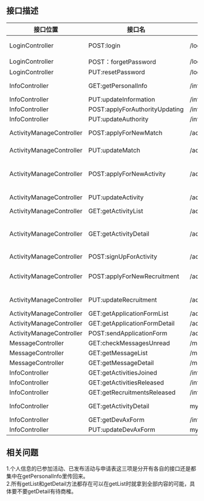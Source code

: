 ## 接口描述
|接口位置|接口名|映射地址|参数|返回值|备注|
|--------|------|--------|----|------|----|
|LoginController|POST:login|/login/|id(String), password(String),captcha(String)|succeed(Boolean),msg(String)|(验证码也能在前端进行验证)|
|LoginController|POST：forgetPassword|/login/code_request||succeed(Boolean)||
|LoginController|PUT:resetPassword|/login/password_reset|newPassword(String), verificationCode(String)|succeed(Boolean)||
|InfoController |GET:getPersonalInfo|/info/{id}||id(String),activitiesJoined(Activity[]),activitiesReleased(Activity[]),name(String),clazz(String),roles(String[]),contactInfo(String), devAxForm(DevAxFormItem[])||
|InfoController |PUT:updateInformation|/info/|name(String),clazz(String),contactInformation(String), devAxForm(DevAxFormItem[])|succeed(Boolean)||
|InfoController |POST:applyForAuthorityUpdating|/info/authority|targetAuthority(String)|succeed(Boolean)||
|InfoController |PUT:updateAuthority|/info/authority|identity(String)|succeed(Boolean)||
|ActivityManageController|POST:applyForNewMatch|/activity/match/new|name(String),content(String), groups(String[]), wayToRegister(String),regStartDate(String),regEndDate(String),limitedNumber(Integer)|succeed(Boolean)||
|ActivityManageController|PUT:updateMatch|/activity/match|id(Long), name(String),content(String), groups(String[]), wayToRegister(String),regStartDate(String),regEndDate(String),limitedNumber(Integer)|succeed(Boolean)||
|ActivityManageController|POST:applyForNewActivity|/activity/activity/new|name(String),type(String),content(String),wayToRegister(String),regStartDate(String),regEndDate(String),limitedNumber(Integer)|succeed(Boolean)|type指社团发布等，有什么还有待讨论|
|ActivityManageController|PUT:updateActivity|/activity/activity|id(Long), name(String),type(String),content(String),wayToRegister(String),regStartDate(String),regEndDate(String),limitedNumber(Integer)|succeed(Boolean)||
|ActivityManageController|GET:getActivityList|/activity/list||activities(array(id(Integer), name(String),startDate(String),endDate(String),limitedNumber(Integer)))||
|ActivityManageController|GET:getActivityDetail|/activity/{activityId}||name(String), content(String), kind(String), type(String), wayToRegister(String), regStartDate(Date), regEndDate(Date), initTime(Date)|kind为MATCH, OTHERS, RECRUITMENT其中之一|
|ActivityManageController|POST:signUpForActivity|/activity/activity/{activityId}||succeed(Boolean)||
|ActivityManageController|POST:applyForNewRecruitment |/activity/recruitment/new|name(String),type(String),content(String),regStartDate(String),regEndDate(String),limitedNumber(Integer),details(String)|succeed(Boolean)|details和content有什么区别呢……|
|ActivityManageController|PUT:updateRecruitment |/activity/recruitment|id(Long), name(String),type(String),content(String),regStartDate(String),regEndDate(String),limitedNumber(Integer),details(String)|succeed(Boolean)||
|ActivityManageController|GET:getApplicationFormList|/activity/recruitment/form/{activityId}||name(String), grade(String), phoneNumber(String), qqNumber(String), weChatNumber(String)||
|ActivityManageController|GET:getApplicationFormDetail|/activity/recruitment/form/{activityId}/{formId}||name(String), grade(String), description(String), phoneNumber(String), qqNumber(String), weChatNumber(String)||
|ActivityManageController|POST:sendApplicationForm|/activity/recruitment/form|activityId(String), description(String)|succeed(Boolean)||
|MessageController |GET:checkMessagesUnread|/message/check||haveMessageUnread(Boolean)||
|MessageController |GET:getMessageList|/message/list||array(id(Long), title(String), isRead(Boolean), releasedTime(Date))||
|MessageController |GET:getMessageDetail|/message/{messageId}||title(String), content(String), isRead(Boolean), releasedTime(Date)||
|InfoController|GET:getActivitiesJoined|/info/activitiesJoined/list||array(id(Long), name(String), initTime(Date))||
|InfoController|GET:getActivitiesReleased|/info/activitiesReleased/list||array(id(Long), name(String), initTime(Date))||
|InfoController|GET:getRecruitmentsReleased|/info/recruitmentsReleased/list||array(id(Long), name(String), initTime(Date))||
|InfoController|GET:getActivityDetail|my/activitiesJoined/{activityId}||id(Long), name(String), content(String), kind(String), type(String), wayToRegister(String), regStartDate(Date), regEndDate(Date), initTime(Date), participants(array(id(String), name(String), grade(String)))||
|InfoController|GET:getDevAxForm|/info/devAxForm||devAxForm(array(id(Long), content(String), rule(String), date(Calendar), point(Integer)))||
|InfoController|PUT:updateDevAxForm|my/devAxForm|devAxForm(array(id(Long), content(String), rule(String), date(Calendar), point(Integer)))|succeed(Boolean)||


## 相关问题
1.个人信息的已参加活动、已发布活动与申请表这三项是分开有各自的接口还是都集中在getPersonalInfo里传回来。    
2.所有getList和getDetail方法都存在可以在getList时就拿到全部内容的可能，具体要不要getDetail有待商榷。